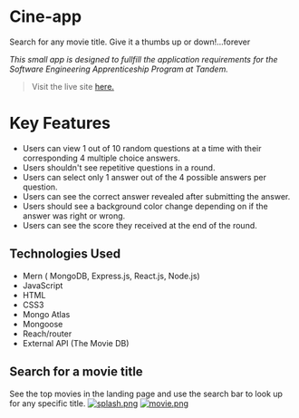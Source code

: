 # Cine-app
Search for any movie title. Give it a thumbs up or down!...forever

*This small app is designed to fullfill the application requirements for the Software Engineering Apprenticeship Program at Tandem.*
> Visit the live site [here.](https://cine--app.herokuapp.com/)

# Key Features

- Users can view 1 out of 10 random questions at a time with their corresponding 4 multiple choice answers.
- Users shouldn't see repetitive questions in a round.
- Users can select only 1 answer out of the 4 possible answers per question.
- Users can see the correct answer revealed after submitting the answer.
- Users should see a background color change depending on if the answer was right or wrong.
- Users can see the score they received at the end of the round.

## Technologies Used
- Mern ( MongoDB, Express.js, React.js, Node.js)
- JavaScript
- HTML
- CSS3 
- Mongo Atlas
- Mongoose
- Reach/router
- External API (The Movie DB)

## Search for a movie title 
See the top movies in the landing page and use the search bar to look up for any specific title.
[![splash.png](https://i.postimg.cc/SsCCBTf7/splash.png)](https://postimg.cc/jwqDNh9L)
[![movie.png](https://i.postimg.cc/XYgXY5zw/movie.png)](https://postimg.cc/0zb9tzxQ)
